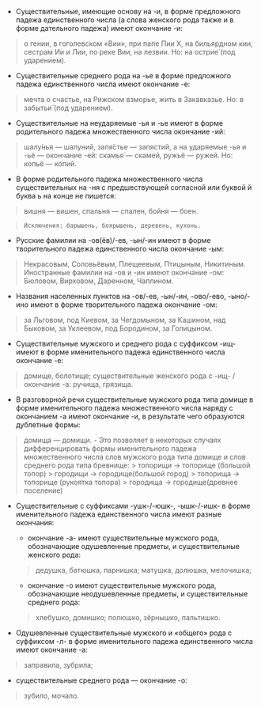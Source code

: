 - Существительные, имеющие основу на -и, в форме предложного падежа единственного числа (а слова женского рода также и в форме дательного падежа) имеют окончание -и:
> о гении, в гоголевском «Вии», при папе Пии X, на бильярдном кии, сестрам Ии и Лии, по реке Вии, на лезвии. Но: на острие́ (под ударением).

- Существительные среднего рода на -ье в форме предложного падежа единственного числа имеют окончание -е:
> мечта о счастье, на Рижском взморье, жить в Закавказье. Но: в забытьи́ (под ударением).

- Существительные на неударяемые -ья и -ье имеют в форме родительного падежа множественного числа окончание -ий:
> шалу́нья — шалуний, запя́стье — запястий, а на ударяемые -ья и -ьё — окончание -ей: скамья́ — скамей, ружьё — ружей. Но: копьё — копий.

- В форме родительного падежа множественного числа существительных на -ня с предшествующей согласной или буквой й буква ь на конце не пишется:
> вишня — вишен, спальня — спален, бойня — боен.

>
>     Исключения: барышень, боярышень, деревень, кухонь.
>

- Русские фамилии на -ов(ёв)/-ев, -ын/-ин имеют в форме творительного падежа единственного числа окончание -ым:
> Некрасовым, Соловьёвым, Плещеевым, Птицыным, Никитиным. Иностранные фамилии на -ов и -ин имеют окончание -ом: Бюловом, Вирховом, Даренном, Чаплином.

- Названия населенных пунктов на -ов/-ев, -ын/-ин, -ово/-ево, -ыно/-ино имеют в форме творительного падежа окончание -ом:
> за Льговом, под Киевом, за Чегдомыном, за Кашином, над Быковом, за Уклеевом, под Бородином, за Голицыном.

- Существительные мужского и среднего рода с суффиксом -ищ- имеют в форме именительного падежа единственного числа окончание -е:
> домище, болотище; существительные женского рода с -ищ- / окончание -а:
> ручища, грязища.

- В разговорной речи существительные мужского рода типа домище в форме именительного падежа множественного числа наряду с окончанием -а имеют окончание -и, в результате чего образуются дублетные формы:
> домища — домищи. 
	- Это позволяет в некоторых случаях дифференцировать формы именительного падежа множественного числа слов мужского рода типа домище и слов среднего рода типа бревнище:
	> топорищи -> топорище (большой топор)
	> городищи -> городище(большой город)
	> топорища -> топорище (рукоятка топора)
	> городища -> городище(древнее поселение)

- Существительные с суффиксами -ушк-/-юшк-, -ышк-/-ишк- в форме именительного падежа единственного числа имеют разные окончания:
	- окончание -а- имеют существительные мужского рода, обозначающие одушевленные предметы, и существительные женского рода:
	> дедушка, батюшка, парнишка; матушка, долюшка, мелочишка;
	- окончание -о имеют существительные мужского рода, обозначающие неодушевленные предметы, и существительные среднего рода:
	> хлебушко, домишко; полюшко, зёрнышко, пальтишко.

- Одушевленные существительные мужского и «общего» рода с суффиксом -л- в форме именительного падежа единственного числа имеют окончание -а:
> заправила, зубрила; 
- существительные среднего рода — окончание -о:
> зубило, мочало.
